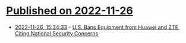 # [Published on 2022-11-26](index.md)

* [2022-11-26, 15:34:33](https://news.ycombinator.com/item?id=33753442) - [U.S. Bans Equipment from Huawei and ZTE, Citing National Security Concerns](https://www.barrons.com/articles/u-s-bans-equipment-from-huawei-and-zte-citing-national-security-concerns-51669413820)
